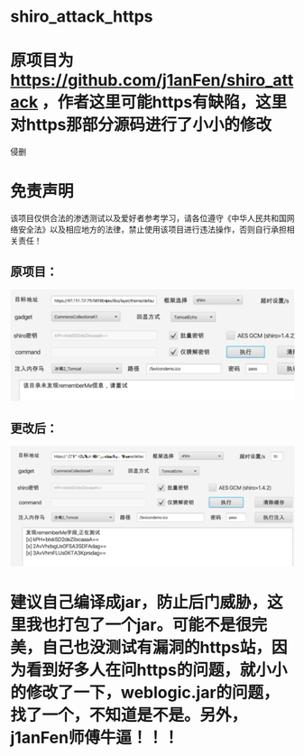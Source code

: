 
# shiro_attack_https
# 原项目为 https://github.com/j1anFen/shiro_attack ，作者这里可能https有缺陷，这里对https那部分源码进行了小小的修改
侵删
# 免责声明
该项目仅供合法的渗透测试以及爱好者参考学习，请各位遵守《中华人民共和国网络安全法》以及相应地方的法律，禁止使用该项目进行违法操作，否则自行承担相关责任！



## 原项目：
![Image text](https://github.com/f0ng/shiro_attack_https/blob/main/5A4BD1CF-0799-47A8-8BA0-B504246D3CB5.png?raw=true)


## 更改后：
![Image text](https://github.com/f0ng/shiro_attack_https/blob/main/FAF45F96-BCCB-4FA5-A3C1-B96FF4AF9856.png?raw=true)

# 建议自己编译成jar，防止后门威胁，这里我也打包了一个jar。可能不是很完美，自己也没测试有漏洞的https站，因为看到好多人在问https的问题，就小小的修改了一下，weblogic.jar的问题，找了一个，不知道是不是。另外，j1anFen师傅牛逼！！！
